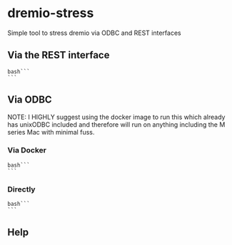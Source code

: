 # dremio-stress

Simple tool to stress dremio via ODBC and REST interfaces

## Via the REST interface

    bash```
    ```

## Via ODBC 

NOTE: I HIGHLY suggest using the docker image to run this which already has unixODBC included and therefore will run on anything including the M series Mac with minimal fuss.

### Via Docker

    bash```
    ```

### Directly

    bash```
    ```



## Help



